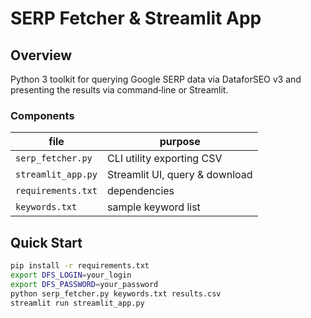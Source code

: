 # SERP Fetcher & Streamlit App

## Overview
Python 3 toolkit for querying Google SERP data via DataforSEO v3 and presenting the results via command‑line or Streamlit.

### Components
| file | purpose |
|------|---------|
| `serp_fetcher.py` | CLI utility exporting CSV |
| `streamlit_app.py` | Streamlit UI, query & download |
| `requirements.txt` | dependencies |
| `keywords.txt` | sample keyword list |

## Quick Start
```bash
pip install -r requirements.txt
export DFS_LOGIN=your_login
export DFS_PASSWORD=your_password
python serp_fetcher.py keywords.txt results.csv
streamlit run streamlit_app.py
```
